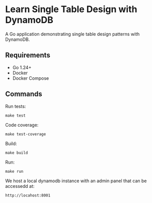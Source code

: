 # Learn Single Table Design with DynamoDB

A Go application demonstrating single table design patterns with DynamoDB.

## Requirements

- Go 1.24+
- Docker
- Docker Compose

## Commands

Run tests:

    make test

Code coverage:

    make test-coverage

Build:

    make build

Run:

    make run
  
We host a local dynamodb instance with an admin panel that can be accessedd at:

    http://locahost:8001